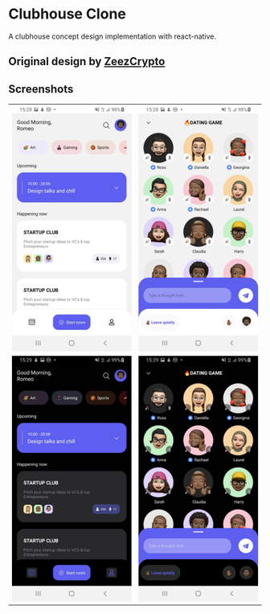 # Clubhouse Clone

A clubhouse concept design implementation with react-native.

## Original design by [ZeezCrypto](https://twitter.com/ZeezCrypto/status/1405903905624670219)

## Screenshots

|                             |                             |
| --------------------------- | --------------------------- |
| ![Image](screenshots/1.jpg) | ![Image](screenshots/3.jpg) |
| ![Image](screenshots/2.jpg) | ![Image](screenshots/4.jpg) |
